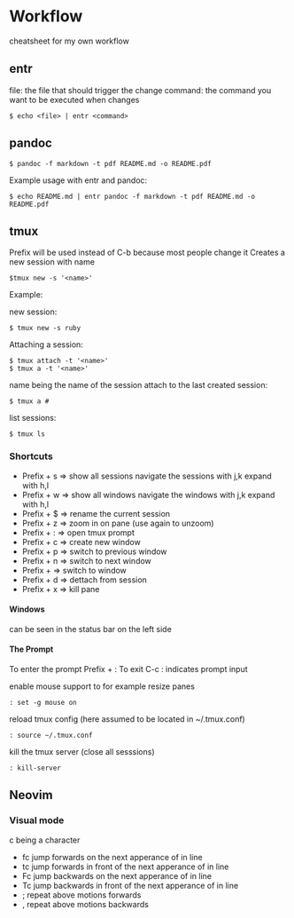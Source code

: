 # Workflow

cheatsheet for my own workflow

## entr
file: the file that should trigger the change
command: the command you want to be executed when <file> changes
``````
$ echo <file> | entr <command>
``````
## pandoc
``````
$ pandoc -f markdown -t pdf README.md -o README.pdf
``````
Example usage with entr and pandoc:
``````
$ echo README.md | entr pandoc -f markdown -t pdf README.md -o README.pdf
``````
## tmux
Prefix will be used instead of C-b because most people change it
Creates a new session with name <name>
``````
$tmux new -s '<name>'
``````
Example:

new session:
``````
$ tmux new -s ruby
``````
Attaching a session:
``````
$ tmux attach -t '<name>'
$ tmux a -t '<name>'
``````

name being the name of the session
attach to the last created session:
``````
$ tmux a #
``````

list sessions:
``````
$ tmux ls
``````


### Shortcuts
* Prefix + s => show all sessions navigate the sessions with j,k expand with h,l
* Prefix + w => show all windows navigate the windows with j,k expand with h,l
* Prefix + $ => rename the current session
* Prefix + z => zoom in on pane (use again to unzoom)
* Prefix + : => open tmux prompt
* Prefix + c => create new window
* Prefix + p => switch to previous window
* Prefix + n => switch to next window
* Prefix + <number> => switch to window <number>
* Prefix + d => dettach from session
* Prefix + x => kill pane

#### Windows
can be seen in the status bar on the left side

#### The Prompt
To enter the prompt Prefix + :
To exit C-c
: indicates prompt input

enable mouse support to for example resize panes
``````
: set -g mouse on
``````
reload tmux config (here assumed to be located in ~/.tmux.conf)
``````
: source ~/.tmux.conf
``````
kill the tmux server (close all sesssions)
``````
: kill-server
``````

## Neovim
### Visual mode
c being a character

* fc jump forwards on the next apperance of <character> in line
* tc jump forwards in front of the next apperance of <character> in line
* Fc jump backwards on the next apperance of <character> in line
* Tc jump backwards in front of the next apperance of <character> in line
* ; repeat above motions forwards
* , repeat above motions backwards
